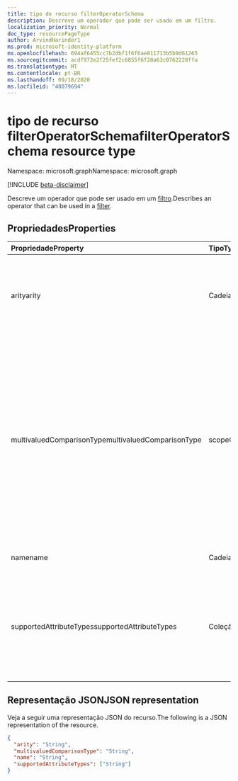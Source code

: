 ```yaml
---
title: tipo de recurso filterOperatorSchema
description: Descreve um operador que pode ser usado em um filtro.
localization_priority: Normal
doc_type: resourcePageType
author: ArvindHarinder1
ms.prod: microsoft-identity-platform
ms.openlocfilehash: 694af6455cc7b2dbf1f6f6ae811713b5b9d61265
ms.sourcegitcommit: acdf972e2f25fef2c6855f6f28a63c0762228ffa
ms.translationtype: MT
ms.contentlocale: pt-BR
ms.lasthandoff: 09/18/2020
ms.locfileid: "48079694"
---
```

# <a name="filteroperatorschema-resource-type"></a><span data-ttu-id="07a96-103">tipo de recurso filterOperatorSchema</span><span class="sxs-lookup"><span data-stu-id="07a96-103">filterOperatorSchema resource type</span></span>

<span data-ttu-id="07a96-104">Namespace: microsoft.graph</span><span class="sxs-lookup"><span data-stu-id="07a96-104">Namespace: microsoft.graph</span></span>

[!INCLUDE [beta-disclaimer](../../includes/beta-disclaimer.md)]

<span data-ttu-id="07a96-105">Descreve um operador que pode ser usado em um [filtro](synchronization-filter.md).</span><span class="sxs-lookup"><span data-stu-id="07a96-105">Describes an operator that can be used in a [filter](synchronization-filter.md).</span></span>

## <a name="properties"></a><span data-ttu-id="07a96-106">Propriedades</span><span class="sxs-lookup"><span data-stu-id="07a96-106">Properties</span></span>

| <span data-ttu-id="07a96-107">Propriedade</span><span class="sxs-lookup"><span data-stu-id="07a96-107">Property</span></span>                   | <span data-ttu-id="07a96-108">Tipo</span><span class="sxs-lookup"><span data-stu-id="07a96-108">Type</span></span>                      | <span data-ttu-id="07a96-109">Descrição</span><span class="sxs-lookup"><span data-stu-id="07a96-109">Description</span></span>    |
|:---------------------------|:--------------------------|:---------------|
|<span data-ttu-id="07a96-110">arity</span><span class="sxs-lookup"><span data-stu-id="07a96-110">arity</span></span>                       |<span data-ttu-id="07a96-111">Cadeia de caracteres</span><span class="sxs-lookup"><span data-stu-id="07a96-111">String</span></span>          |<span data-ttu-id="07a96-112">Arity do operador.</span><span class="sxs-lookup"><span data-stu-id="07a96-112">Arity of the operator.</span></span> <span data-ttu-id="07a96-113">Os valores possíveis são: `Binary` e `Unary`.</span><span class="sxs-lookup"><span data-stu-id="07a96-113">Possible values are: `Binary`, `Unary`.</span></span> <span data-ttu-id="07a96-114">O padrão é `Binary` .</span><span class="sxs-lookup"><span data-stu-id="07a96-114">The default is `Binary`.</span></span>|
|<span data-ttu-id="07a96-115">multivaluedComparisonType</span><span class="sxs-lookup"><span data-stu-id="07a96-115">multivaluedComparisonType</span></span>   |<span data-ttu-id="07a96-116">scopeOperatorMultiValuedComparisonType</span><span class="sxs-lookup"><span data-stu-id="07a96-116">scopeOperatorMultiValuedComparisonType</span></span>          |<span data-ttu-id="07a96-117">Os valores possíveis são: `All` e `Any`.</span><span class="sxs-lookup"><span data-stu-id="07a96-117">Possible values are: `All`, `Any`.</span></span> <span data-ttu-id="07a96-118">Aplica-se somente a atributos com vários valores.</span><span class="sxs-lookup"><span data-stu-id="07a96-118">Applies only to multivalued attributes.</span></span> <span data-ttu-id="07a96-119">`All` significa que todos os valores devem atender à condição.</span><span class="sxs-lookup"><span data-stu-id="07a96-119">`All` means that all values must satisfy the condition.</span></span> <span data-ttu-id="07a96-120">`Any` significa que pelo menos um valor deve satisfazer a condição.</span><span class="sxs-lookup"><span data-stu-id="07a96-120">`Any` means that at least one value has to satisfy the condition.</span></span> <span data-ttu-id="07a96-121">O padrão é `All` .</span><span class="sxs-lookup"><span data-stu-id="07a96-121">The default is `All`.</span></span>|
|<span data-ttu-id="07a96-122">name</span><span class="sxs-lookup"><span data-stu-id="07a96-122">name</span></span>                        |<span data-ttu-id="07a96-123">Cadeia de caracteres</span><span class="sxs-lookup"><span data-stu-id="07a96-123">String</span></span>                     |<span data-ttu-id="07a96-124">Nome do operador.</span><span class="sxs-lookup"><span data-stu-id="07a96-124">Operator name.</span></span> |
|<span data-ttu-id="07a96-125">supportedAttributeTypes</span><span class="sxs-lookup"><span data-stu-id="07a96-125">supportedAttributeTypes</span></span>     |<span data-ttu-id="07a96-126">Coleção de cadeias de caracteres</span><span class="sxs-lookup"><span data-stu-id="07a96-126">String collection</span></span>         |<span data-ttu-id="07a96-127">Tipos de atributo suportados pelo operador.</span><span class="sxs-lookup"><span data-stu-id="07a96-127">Attribute types supported by the operator.</span></span> <span data-ttu-id="07a96-128">Os valores possíveis são: `Boolean`, `Binary`, `Reference`, `Integer`, `String`.</span><span class="sxs-lookup"><span data-stu-id="07a96-128">Possible values are: `Boolean`, `Binary`, `Reference`, `Integer`, `String`.</span></span>|

## <a name="json-representation"></a><span data-ttu-id="07a96-129">Representação JSON</span><span class="sxs-lookup"><span data-stu-id="07a96-129">JSON representation</span></span>

<span data-ttu-id="07a96-130">Veja a seguir uma representação JSON do recurso.</span><span class="sxs-lookup"><span data-stu-id="07a96-130">The following is a JSON representation of the resource.</span></span>

<!-- {
  "blockType": "resource",
  "optionalProperties": [

  ],
  "@odata.type": "microsoft.graph.filterOperatorSchema"
}-->

```json
{
  "arity": "String",
  "multivaluedComparisonType": "String",
  "name": "String",
  "supportedAttributeTypes": ["String"]
}

```

<!-- uuid: 8fcb5dbc-d5aa-4681-8e31-b001d5168d79
2015-10-25 14:57:30 UTC -->
<!--
{
  "type": "#page.annotation",
  "description": "filterOperatorSchema resource",
  "keywords": "",
  "section": "documentation",
  "tocPath": "",
  "suppressions": []
}
-->



